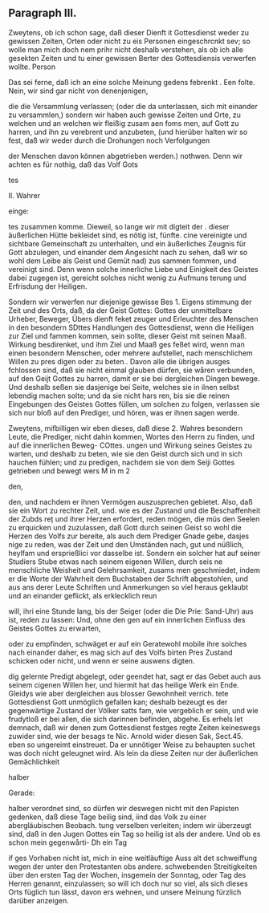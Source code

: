 

<!-- Seite 482 -->
Paragraph  III.
---------------

Zweytens, ob ich schon sage, daß dieser Dienft it Gottesdienst weder zu gewissen Zeiten, Orten oder nicht zu eis Personen eingeschrcnkt sev; so wolle man mich doch nem prihr nicht deshalb verstehen, als ob ich alle gesekten Zeiten und tu einer gewissen Berter des Gottesdiensis verwerfen wollte. Person

Das sei ferne, daß ich an eine solche Meinung gedens febrenkt . Een folte. Nein, wir sind gar nicht von denenjenigen,

die die Versammlung verlassen; (oder die da unterlassen, sich mit einander zu versammlen,) sondern wir haben auch gewisse Zeiten und Orte, zu welchen und an welchen wir fleißig zusam aen foms men, auf Gott zu harren, und ihn zu verebrent und anzubeten, (und hierüber halten wir so fest, daß wir weder durch die Drohungen noch Verfolgungen

der Menschen davon können abgetrieben werden.) nothwen. Denn wir achten es für nothig, daß das Volf Gots

tes

II. Wahrer

einge:
<!-- Seite 483 -->
tes zusammen komme. Dieweil, so lange wir mit digteit der . dieser äußerlichen Hütte bekleidet sind, es nötig ist, fünfte. cine vereinigte und sichtbare Gemeinschaft zu unterhalten, und ein äußerliches Zeugnis für Gott abzulegen, und einander dem Angesicht nach zu sehen, daß wir so wohl dem Leibe als Geist und Gemüt nad) zus sammen fommen, und vereinigt
 sind. Denn wenn solche innerliche Liebe und Einigkeit des Geistes dabei zugegen ist, gereicht solches nicht wenig zu Aufmuns terung und Erfrisdung der Heiligen.

Sondern wir verwerfen nur diejenige gewisse Bes 1. Eigens stimmung der Zeit und des Orts, daß, da der Geist Gottes: Gottes der unmittelbare Urheber, Beweger, Übers dienft feket zeuger und Erleuchter des Menschen in den besondern SDttes Handlungen des Gottesdienst, wenn die Heiligen zur Ziel und fammen kommen, sein sollte, dieser Geist mit seinen Maaß. Wirkung besdirenket, und ihm
 Ziel und Maaß ges feßet wird, wenn man einen besondern Menschen, oder mehrere aufstellet, nach menschlichem Willen zu pres digen oder zu beten.. Davon alle die übrigen ausges fchlossen sind, daß sie nicht einmal glauben dürfen, sie wåren verbunden, auf den Geijt Gottes zu harren, damit er sie bei dergleichen Dingen bewege. Und deshalb seßen sie dasjenige bei Seite, welches sie in ilnen selbst lebendig machen solte; und da sie nicht hars ren, bis sie die reinen Eingebungen des Geistes Gottes füllen, um solchen zu folgen, verlassen sie sich nur bloß auf den Prediger, und hören, was er ihnen sagen werde.

Zweytens, mifbilligen wir eben dieses, daß diese 2. Wahres besondern Leute, die Prediger, nicht dahin kommen, Wortes den Herrn zu finden, und auf die innerlichen Beweg- COttes. ungen und Wirkung seines Geistes zu warten, und deshalb zu beten, wie sie den Geist durch sich und in sich hauchen fühlen; und zu predigen, nachdem sie von dem Seiji Gottes getrieben und bewegt wers M in m 2

den,
<!-- Seite 484 -->
den, und nachdem er ihnen Vermögen auszusprechen gebietet. Also, daß sie ein Wort zu rechter Zeit, und. wie es der Zustand und die Beschaffenheit der Zubds reț und ihrer Herzen erfordert, reden mögen, die müs den Seelen zu erquicken und zuzulassen, daß Gott durch seinen Geist so wohl die Herzen des Volfs zur bereite, als auch dem Prediger Gnade gebe, dasjes nige zu reden, was der Zeit und den Umständen nach, gut und nüßlich, heylfam und ersprießlici vor dasselbe ist. Sondern ein solcher hat auf seiner Studiers Stube etwas nach seinem eigenen Willen, durch seis ne menschliche Weisheit und Gelehrsamkeit, zusams men geschmiedet, indem er die Worte der Wahrheit dem Buchstaben der Schrift abgestohlen, und aus ans derer Leute Schriften und Anmerkungen so viel heraus geklaubt und an einander geflickt, als erklecklich reun

will, ihri eine Stunde lang, bis der Seiger (oder die Die Prie: Sand-Uhr) aus ist, reden zu lassen: Und, ohne den gen auf ein innerlichen Einfluss des Geistes Gottes zu erwarten,

oder zu empfinden, schwäget er auf ein Geratewohl mobile ihre solches nach einander daher, es mag sich auf des Volfs birten Pres Zustand schicken oder nicht, und wenn er seine auswens digten.

dig gelernte Predigt abgelegt, oder geendet hat, sagt er das Gebet auch aus seinem cigenen Willen her, und hiermit hat das heilige Werk ein Ende. Gleidys wie aber dergleichen aus blosser Gewohnheit verrich. tete Gottesdienst Gott unmöglich gefallen kan; deshalb bezeugt es der gegenwärtige Zustand der Völker satts fam, wie vergeblich er sein, und wie frudytloß er bei allen, die sich darinnen befinden, abgehe. Es erhels let demnach, daß wir denen zum Gottesdienst festges regte Zeiten keineswegs zuwider sind, wie der besags te Nic. Arnold wider diesen Sak, Sect.45. eben so ungereimt einstreuet. Da er unnötiger Weise zu behaupten suchet was doch nicht geleugnet wird. Als lein da diese Zeiten nur der äußerlichen Gemächlichkeit

halber

Gerade:
<!-- Seite 485 -->

halber verordnet sind, so dürfen wir deswegen nicht mit den Papisten gedenken, daß diese Tage beilig sind, iind das Volk zu einer abergläubischen Beobach. tung verselben verleiten; indem wir überzeugt sind, daß in den Jugen Gottes ein Tag so heilig ist als der andere. Und ob es schon mein gegenwårti- Dh ein Tag

if ges Vorhaben nicht ist, mich in eine weitläuftige Auss alt det schweiffung wegen der unter den Protestanten obs andere. schwebenden Streitigkeiten über den ersten Tag der Wochen, insgemein der Sonntag, oder Tag des Herren genannt, einzulassen; so will ich doch nur so viel, als sich dieses Orts füglich tun lässt, davon ers wehnen, und unsere Meinung fürzlich darüber anzeigen.
